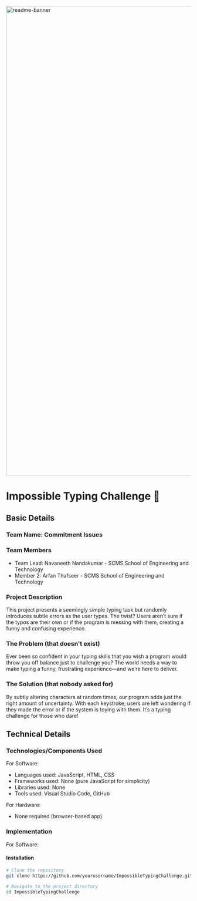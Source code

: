 <img width="1280" alt="readme-banner" src="https://github.com/user-attachments/assets/35332e92-44cb-425b-9dff-27bcf1023c6c">

# Impossible Typing Challenge 🎯

## Basic Details
### Team Name: Commitment Issues

### Team Members
- Team Lead: Navaneeth Nandakumar - SCMS School of Engineering and Technology
- Member 2: Arfan Thafseer - SCMS School of Engineering and Technology

### Project Description
This project presents a seemingly simple typing task but randomly introduces subtle errors as the user types. The twist? Users aren’t sure if the typos are their own or if the program is messing with them, creating a funny and confusing experience.

### The Problem (that doesn't exist)
Ever been so confident in your typing skills that you wish a program would throw you off balance just to challenge you? The world needs a way to make typing a funny, frustrating experience—and we’re here to deliver.

### The Solution (that nobody asked for)
By subtly altering characters at random times, our program adds just the right amount of uncertainty. With each keystroke, users are left wondering if they made the error or if the system is toying with them. It’s a typing challenge for those who dare!

## Technical Details
### Technologies/Components Used
For Software:
- Languages used: JavaScript, HTML, CSS
- Frameworks used: None (pure JavaScript for simplicity)
- Libraries used: None
- Tools used: Visual Studio Code, GitHub

For Hardware:
- None required (browser-based app)

### Implementation
For Software:
#### Installation
```bash
# Clone the repository
git clone https://github.com/yourusername/ImpossibleTypingChallenge.git

# Navigate to the project directory
cd ImpossibleTypingChallenge
